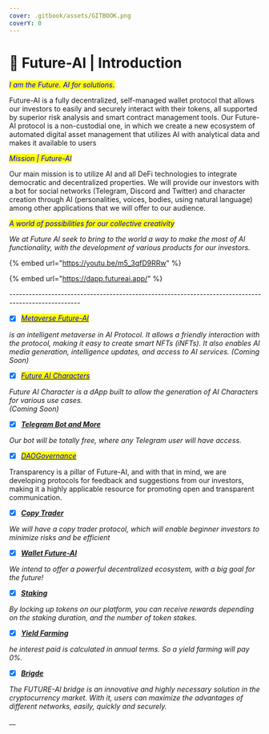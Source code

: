 ```yaml
---
cover: .gitbook/assets/GITBOOK.png
coverY: 0
---
```


# 📌 Future-AI | Introduction

_<mark style="color:blue;">I am the Future. AI for solutions.</mark>_

Future-AI is a fully decentralized, self-managed wallet protocol that allows our investors to easily and securely interact with their tokens, all supported by superior risk analysis and smart contract management tools. Our Future-AI protocol is a non-custodial one, in which we create a new ecosystem of automated digital asset management that utilizes AI with analytical data and makes it available to users

_<mark style="color:blue;">Mission | Future-AI</mark>_ <mark style="color:blue;"></mark> <mark style="color:blue;"></mark><mark style="color:blue;"></mark>&#x20;

Our main mission is to utilize AI and all DeFi technologies to integrate democratic and decentralized properties. We will provide our investors with a bot for social networks (Telegram, Discord and Twitter) and character creation through AI (personalities, voices, bodies, using natural language) among other applications that we will offer to our audience.

_<mark style="color:blue;">A world of possibilities for our collective creativity</mark>_

_We at Future AI seek to bring to the world a way to make the most of AI functionality, with the development of various products for our investors._

{% embed url="https://youtu.be/m5_3qfD9RRw" %}

{% embed url="https://dapp.futureai.app/" %}

_----------------------------------------------------------------------------------------------------_

* [x] _<mark style="color:blue;"></mark>_[_<mark style="color:blue;">Metaverse Future-AI</mark>_](overview-future-ai/metaverse.md)_<mark style="color:blue;"></mark>_

_is an intelligent metaverse in AI Protocol. It allows a friendly interaction with the protocol, making it easy to create smart NFTs (iNFTs). It also enables AI media generation, intelligence updates, and access to AI services. (Coming Soon)_

* [x] _<mark style="color:blue;"></mark>_[_<mark style="color:blue;">Future AI Characters</mark>_](overview-future-ai/future-ai-characters.md)_<mark style="color:blue;"></mark>_

_Future AI Character is a dApp built to allow the generation of AI Characters for various use cases._\
_(Coming Soon)_&#x20;

* [x] __[_Telegram Bot and More_](https://future-ai-1.gitbook.io/future-ai/overview-future-ai/telegram-bot)__

_Our bot will be totally free, where any Telegram user will have access._

* [x] _<mark style="color:blue;"></mark>_[_<mark style="color:blue;">DAOGovernance</mark>_](overview-future-ai/governance-future-ai.md)_<mark style="color:blue;"></mark>_

Transparency is a pillar of Future-AI, and with that in mind, we are developing protocols for feedback and suggestions from our investors, making it a highly applicable resource for promoting open and transparent communication.

* [x] __[_Copy Trader_](overview-future-ai/copy-trader.md)__

_We will have a copy trader protocol, which will enable beginner investors to minimize risks and be efficient_

* [x] __[_Wallet Future-AI_](https://future-ai-1.gitbook.io/future-ai/overview-future-ai/wallet-future-ai)__

_We intend to offer a powerful decentralized ecosystem, with a big goal for the future!_

* [x] __[_Staking_](https://future-ai-1.gitbook.io/future-ai/overview-future-ai/staking)__

_By locking up tokens on our platform, you can receive rewards depending on the staking duration, and the number of token stakes._

* [x] __[_Yield Farming_](https://future-ai-1.gitbook.io/future-ai/overview-future-ai/yield-farming)__

_he interest paid is calculated in annual terms. So a yield farming will pay 0%._

* [x] __[_Brigde_ ](overview-future-ai/brigde/)__

_The FUTURE-AI bridge is an innovative and highly necessary solution in the cryptocurrency market. With it, users can maximize the advantages of different networks, easily, quickly and securely._

__
